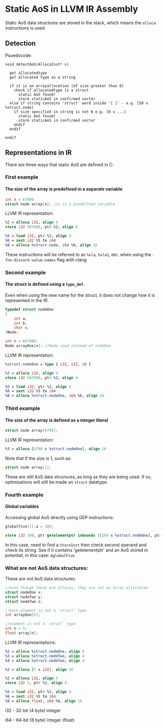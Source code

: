 # Static AoS in LLVM IR Assembly

Static AoS data structures are stored in the stack, which means the `alloca` instructions is used.

## Detection 

Psuedocode:
```pseudo
void detectAoS(AllocaInst* v)

  get allocatedtype
  get allocated type as a string

  if it is an arrayallocation (of size greater than 0)
    check if allocatedtype is a struct
      static AoS found!
      store staticAoS in confirmed vector
  else if string contains 'struct' word inside '[ ]' - e.g. [50 x %struct.node]
    if size specified in string is not 0 e.g. [0 x ...]
      static AoS found!
      store staticAoS in confirmed vector
    endif
  endif
  
endif
```
## Representations in IR
 
There are three ways that static AoS are defined in C:

### First example

#### The size of the array is predefined in a separate variable

```C
int n = 67900
struct node array[n]; //n is a predefined variable
```

LLVM IR representation:

```llvm
%2 = alloca i32, align 4
store i32 697000, ptr %2, align 4 

%5 = load i32, ptr %2, align 4
%6 = zext i32 %5 to i64
%8 = alloca %struct.node, i64 %6, align 16
```

These instructions will be referred to as `%vla`, `%vla1`, etc. when using the `-fno-discard-value-names` flag with clang
### Second example

#### The struct is defined using a `type_def`.

Even when using the new name for the struct, it does not change how it is represented in the IR.

```C
typedef struct nodeOne
{
    int a;
    int b;
    char c;
}Node;
```
```C
int n = 697000; 
Node arrayOne[n]; //Node used instead of nodeOne
```
LLVM IR representation:

```llvm
%struct.nodeOne = type { i32, i32, i8 }
```
```llvm
%2 = alloca i32, align 4
store i32 697000, ptr %2, align 4

%5 = load i32, ptr %2, align 4
%6 = zext i32 %5 to i64
%8 = alloca %struct.nodeOne, i64 %6, align 16
```

### Third example

#### The size of the array is defined as a integer literal

```C
struct node array[6790]; 
```
LLVM IR representation:

```llvm
%3 = alloca [6790 x %struct.nodeOne], align 16
```
Note that if the size is 1, such as:

```C
struct node array[1];
```
These are still AoS data structures, as long as they are being used. If so, optimisations will still be made on `struct` datatype.

### Fourth example

#### Global variables

Accessing global AoS directly using GEP instructions:

```C
globalFive[1].a = 100;
```

```LLVM
store i32 100, ptr getelementptr inbounds ([100 x %struct.nodeOne], ptr @globalFive, i64 0, i64 1), align 16
```

In this case, need to find a `StoreInst` then check second operand and check its string. See if it contains 'getelementptr' and an AoS stored in potential, in this case: `@globalFive`

### What are not AoS data structures:

These are not AoS data structures:

```C
//even though these are allocas, they are not an array allocation
struct nodeOne x;
struct nodeTwo y;
struct nodeTwo z;
```

```C
//each element is not a `struct` type
int arrayOne[5];
```

```C
//element is not a `struct` type
int n = 5;
float array[n];
```

LLVM IR representations:

```llvm
%2 = alloca %struct.nodeOne, align 4
%3 = alloca %struct.nodeTwo, align 4
%4 = alloca %struct.nodeTwo, align 4
```
```llvm
%2 = alloca [5 x i32], align 16
```

```llvm
%2 = alloca i32, align 4
store i32 5, ptr %2, align 4

%5 = load i32, ptr %2, align 4
%6 = zext i32 %5 to i64
%8 = alloca float, i64 %6, align 16
```

i32 - 32-bit (4 byte) integer

i64 - 64-bit (8 byte) integer (float)
